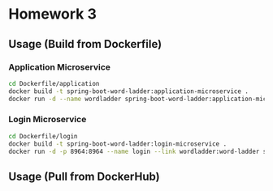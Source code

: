 # Homework 3

## Usage (Build from Dockerfile)

### Application Microservice
``` bash
cd Dockerfile/application
docker build -t spring-boot-word-ladder:application-microservice .
docker run -d --name wordladder spring-boot-word-ladder:application-microservice
```

### Login Microservice
``` bash
cd Dockerfile/login
docker build -t spring-boot-word-ladder:login-microservice .
docker run -d -p 8964:8964 --name login --link wordladder:word-ladder spring-boot-word-ladder:login-microservice
```

## Usage (Pull from DockerHub)
